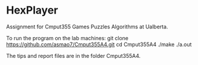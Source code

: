 # HexPlayer
Assignment for Cmput355 Games Puzzles Algorithms at Ualberta.

To run the program on the lab machines:
	git clone https://github.com/asmao7/Cmput355A4.git
	cd Cmput355A4
	./make
	./a.out

The tips and report files are in the folder Cmput355A4.


